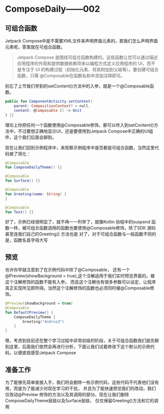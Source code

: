 # ComposeDaily——002

## 可组合函数
Jetpack Compose中是不需要XML文件来声明界面元素的，那我们怎么声明界面元素呢，答案就在可组合函数。
> Jetpack Compose 是围绕可组合函数构建的。这些函数让您可以通过描述应用程序的外观和提供数据依赖项来以编程方式定义应用程序的 UI，而不是专注于 UI 的构建过程（初始化元素、将其附加到父级等）。要创建可组合函数，只需 @Composable在函数名称中添加注释即可。

别忘了上节我们学到的setContent()方法中的入参，就是一个@Composable函数。
```kotlin
public fun ComponentActivity.setContent(
    parent: CompositionContext? = null,
    content: @Composable () -> Unit
) {}
```
理论上你把任何一个函数使用@Composable修饰，都可以传入到setContent()方法中，不过要想正确地显示UI，还是要使用到Jetpack Compose中正确的UI组件，这个我们后面会聊到。

现在让我们回到示例程序中，来观察示例程序中是否都是可组合函数，当然这里代码做了简化：

```kotlin
@Composable
fun ComposeDailyTheme() {}

@Composable
fun Surface() {}

@Composable
fun Greeting(name: String) {
}

@Composable
fun Text() {}
```
好了，示例已经很明显了，就不再一一列举了，就像Kotlin 协程中的suspend 函数一样，被可组合函数调用的函数也要使用@Composable修饰，除了SDK 源码甚至连我们自己的Greeting() 方法也是
对了，对于可组合函数与一般函数不同的是，函数名首字母大写

## 预览
也许你早就注意到了在示例代码中除了@Composable， 还有一个@Preview(showBackground = true),这个注解适用于我们实时预览界面的。被这个注解修饰的函数不能有入参。
而且这个注解也有很多参数可以设定，让程序真正实现所见即所得。当然这个注解修饰的函数也必须同时被@Composable修饰。
```kotlin
@Preview(showBackground = true)
@Composable
fun DefaultPreview() {
    ComposeDailyTheme {
        Greeting("Android")
    }
}
```

嗯，考虑到目前还在整个学习过程中非常初级的阶段，关于可组合函数我们就先聊到这里，后面我们依然会再进行分析，下面让我们试着修改下这个默认的示例代码，以便直观感受Jetpack Compose

## 准备工作
为了能够先简单直接入手，我们将会删除一些示例代码，这些代码不代表他们没有用，而是为了能减少对现在学习的干扰。
并且为了能快速预览我们的改动，我们仅改动@Preview 修饰的方法以及其调用的部分。现在让我们删除ComposeDailyTheme层级以及Surface层级，
仅仅保留Greeting()方法和它的调用